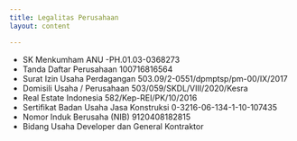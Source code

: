 ```yaml
---
title: Legalitas Perusahaan
layout: content

---
```


* SK Menkumham ANU -PH.01.03-0368273
* Tanda Daftar Perusahaan 100716816564
* Surat Izin Usaha Perdagangan 503.09/2-0551/dpmptsp/pm-00/IX/2017
* Domisili Usaha / Perusahaan 503/059/SKDL/VIII/2020/Kesra
* Real Estate Indonesia 582/Kep-REI/PK/10/2016
* Sertifikat Badan Usaha Jasa Konstruksi 0-3216-06-134-1-10-107435
* Nomor Induk Berusaha (NIB) 9120408182815
* Bidang Usaha Developer dan General Kontraktor